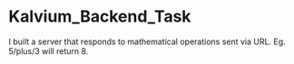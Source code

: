 # Kalvium_Backend_Task
I built a server that responds to mathematical operations sent via URL. Eg. 5/plus/3 will return 8.
